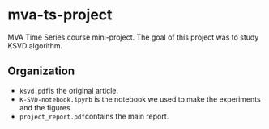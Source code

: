 # mva-ts-project
MVA Time Series course mini-project.
The goal of this project was to study KSVD algorithm.

## Organization

- `ksvd.pdf`is the original article.
- `K-SVD-notebook.ipynb` is the notebook we used to make the experiments and the figures.
- `project_report.pdf`contains the main report.
